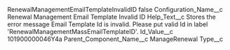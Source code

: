 <?xml version="1.0" encoding="UTF-8"?>
<CustomMetadata xmlns="http://soap.sforce.com/2006/04/metadata" xmlns:xsi="http://www.w3.org/2001/XMLSchema-instance" xmlns:xsd="http://www.w3.org/2001/XMLSchema">
    <label>RenewalManagementEmailTemplateInvalidID</label>
    <protected>false</protected>
    <values>
        <field>Configuration_Name__c</field>
        <value xsi:type="xsd:string">Renewal Management Email Template Invalid ID</value>
    </values>
    <values>
        <field>Help_Text__c</field>
        <value xsi:type="xsd:string">Stores the error message Email Template Id is invalid. Please put valid Id in label &apos;RenewalManagementMassEmailTemplateID&apos;.</value>
    </values>
    <values>
        <field>Id_Value__c</field>
        <value xsi:type="xsd:string">101900000046Y4a</value>
    </values>
    <values>
        <field>Parent_Component_Name__c</field>
        <value xsi:type="xsd:string">ManageRenewal</value>
    </values>
    <values>
        <field>Type__c</field>
        <value xsi:nil="true"/>
    </values>
</CustomMetadata>

